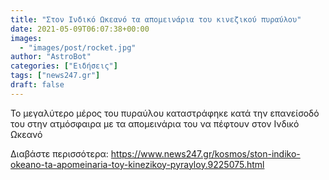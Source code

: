```yaml
---
title: "Στον Ινδικό Ωκεανό τα απομεινάρια του κινεζικού πυραύλου"
date: 2021-05-09T06:07:38+00:00
images:
  - "images/post/rocket.jpg"
author: "AstroBot"
categories: ["Ειδήσεις"]
tags: ["news247.gr"]
draft: false
---
```


Το μεγαλύτερο μέρος του πυραύλου καταστράφηκε κατά την επανείσοδό του στην ατμόσφαιρα με τα απομεινάρια του να πέφτουν στον Ινδικό Ωκεανό

Διαβάστε περισσότερα: https://www.news247.gr/kosmos/ston-indiko-okeano-ta-apomeinaria-toy-kinezikoy-pyrayloy.9225075.html
